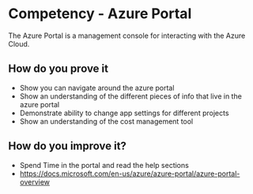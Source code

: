 # Competency - Azure Portal

The Azure Portal is a management console for interacting with the Azure Cloud.

## How do you prove it
* Show you can navigate around the azure portal
* Show an understanding of the different pieces of info that live in the azure portal
* Demonstrate ability to change app settings for different projects
* Show an understanding of the cost management tool

## How do you improve it?
* Spend Time in the portal and read the help sections
* https://docs.microsoft.com/en-us/azure/azure-portal/azure-portal-overview
